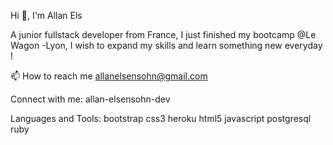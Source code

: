 Hi 👋, I'm Allan Els 

A junior fullstack developer from France, I just finished my bootcamp @Le Wagon -Lyon, I wish to expand my skills and learn something new everyday !

📫 How to reach me allanelsensohn@gmail.com

Connect with me:
allan-elsensohn-dev

Languages and Tools:
bootstrap css3 heroku html5 javascript postgresql ruby
